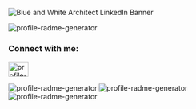 
![Blue and White Architect LinkedIn Banner](https://github.com/user-attachments/assets/c32c4465-b1f4-49b4-bbc1-da090c0ff98d)

<img height="auto" src="https://komarev.com/ghpvc/?username=itachii27&label=Profile%20views&color=0e75b6&style=flat" alt="profile-radme-generator" />


<h3 align="left">Connect with me:</h3> <p align="left"> <a href="https://github.com/Itachii27" target="blank"><img align="center" src=https://raw.githubusercontent.com/rahuldkjain/github-profile-readme-generator/master/src/images/icons/Social/github.svg alt="profile-radme-generator" height="30" width="40" /></a> </p>





<img align="left" height="auto" width={300} src="https://github-readme-stats.vercel.app/api?username=itachii27&show_icons=true&theme=dark&locale=en&hide_border=false" alt="profile-radme-generator" />



<img align="left" height="auto" width={300} src="https://github-readme-streak-stats.herokuapp.com/?user=itachii27&theme=dark&mode=weekly&hide_border=false&locale=en" alt="profile-radme-generator" />



<img align="left" height="auto" width={300} src="https://github-readme-stats.vercel.app/api/top-langs/?username=itachii27&theme=dark&hide_border=false" alt="profile-radme-generator" />
